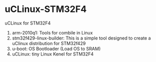 # uCLinux-STM32F4
uCLinux for STM32F4


1. arm-2010q1: Tools for combile in Linux
2. stm32f429-linux-builder: This is a simple tool designed to create a uClinux distribution for STM32f429
3. u-boot: OS Bootloader (Load OS to SRAM)
4. uCLinux: tiny Linux Kenel for STM32F4
